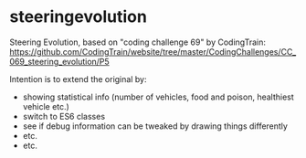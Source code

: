 # steeringevolution
Steering Evolution, based on "coding challenge 69" by CodingTrain:
https://github.com/CodingTrain/website/tree/master/CodingChallenges/CC_069_steering_evolution/P5

Intention is to extend the original by:
- showing statistical info (number of vehicles, food and poison, healthiest vehicle etc.)
- switch to ES6 classes
- see if debug information can be tweaked by drawing things differently
- etc.
- etc.
